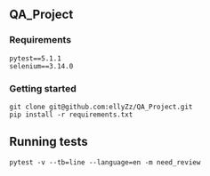 
## QA_Project

### Requirements

    pytest==5.1.1
    selenium==3.14.0
    
   ### Getting started
   ```
git clone git@github.com:ellyZz/QA_Project.git
pip install -r requirements.txt 
```
   ## Running tests

    pytest -v --tb=line --language=en -m need_review

   

